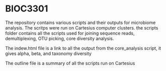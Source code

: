 # BIOC3301
The repository contains various scripts and their outputs for microbiome analysis. The scritps were run on Cartesius computer clusters. 
the scripts folder contains all the scripts used for joining sequence reads, demultiplexing, OTU picking, core diversity analysis. 

The indew.html file is a link to all the output from the core_analysis script, it gives alpha, beta, and taxonomy diversity

The outline file is a summary of all the scripts run on Cartesius 
